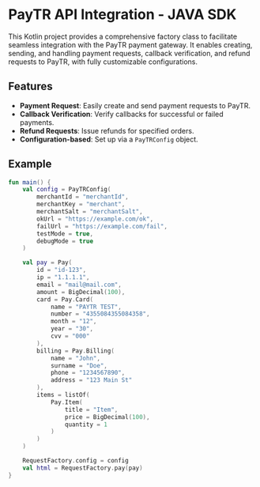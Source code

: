 # PayTR API Integration - JAVA SDK

This Kotlin project provides a comprehensive factory class to facilitate seamless integration with the PayTR payment gateway. It enables creating, sending, and handling payment requests, callback verification, and refund requests to PayTR, with fully customizable configurations. 

## Features

- **Payment Request**: Easily create and send payment requests to PayTR.
- **Callback Verification**: Verify callbacks for successful or failed payments.
- **Refund Requests**: Issue refunds for specified orders.
- **Configuration-based**: Set up via a `PayTRConfig` object.

## Example
```kotlin
fun main() {
    val config = PayTRConfig(
        merchantId = "merchantId",
        merchantKey = "merchant",
        merchantSalt = "merchantSalt",
        okUrl = "https://example.com/ok",
        failUrl = "https://example.com/fail",
        testMode = true,
        debugMode = true
    )

    val pay = Pay(
        id = "id-123",
        ip = "1.1.1.1",
        email = "mail@mail.com",
        amount = BigDecimal(100),
        card = Pay.Card(
            name = "PAYTR TEST",
            number = "4355084355084358",
            month = "12",
            year = "30",
            cvv = "000"
        ),
        billing = Pay.Billing(
            name = "John",
            surname = "Doe",
            phone = "1234567890",
            address = "123 Main St"
        ),
        items = listOf(
            Pay.Item(
                title = "Item",
                price = BigDecimal(100),
                quantity = 1
            )
        )
    )

    RequestFactory.config = config
    val html = RequestFactory.pay(pay)
}
```
